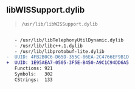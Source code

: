 ## libWISSupport.dylib

> `/usr/lib/libWISSupport.dylib`

```diff

   - /usr/lib/libTelephonyUtilDynamic.dylib
   - /usr/lib/libc++.1.dylib
   - /usr/lib/libprotobuf-lite.dylib
-  UUID: 4FB2B0C6-D65D-355C-86EA-2C4766EF9B1D
+  UUID: 1E95AEA7-0505-3F5E-B450-A9C1C94DD6A5
   Functions: 921
   Symbols:   302
   CStrings:  133

```
